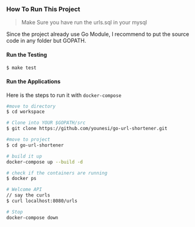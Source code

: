 
### How To Run This Project
> Make Sure you have run the urls.sql in your mysql


Since the project already use Go Module, I recommend to put the source code in any folder but GOPATH.

#### Run the Testing

```bash
$ make test
```

#### Run the Applications
Here is the steps to run it with `docker-compose`

```bash
#move to directory
$ cd workspace

# Clone into YOUR $GOPATH/src
$ git clone https://github.com/younesi/go-url-shortener.git

#move to project
$ cd go-url-shortener

# build it up
docker-compose up --build -d

# check if the containers are running
$ docker ps

# Welcome API
// say the curls
$ curl localhost:8080/urls

# Stop
docker-compose down

